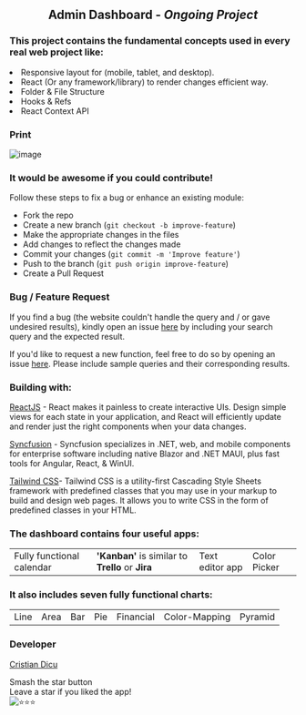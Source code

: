 <h2 align='center' >Admin Dashboard
 - 
<em>Ongoing Project</em>
</h2>

<h3>This project contains the fundamental concepts used in every real web project like:</h3>
<li>Responsive layout for (mobile, tablet, and desktop).</li>
<li>React (Or any framework/library) to render changes efficient way.</li>
<li>Folder & File Structure</li>
<li>Hooks & Refs</li>
<li>React Context API</li>

### Print
![image](https://user-images.githubusercontent.com/90745550/192945574-cbf1d5dd-c4bb-4317-92d8-5f78fe649650.png)

### It would be awesome if you could contribute!
Follow these steps to fix a bug or enhance an existing module:

- Fork the repo
- Create a new branch (`git checkout -b improve-feature`)
- Make the appropriate changes in the files
- Add changes to reflect the changes made
- Commit your changes (`git commit -m 'Improve feature'`)
- Push to the branch (`git push origin improve-feature`)
- Create a Pull Request

### Bug / Feature Request

If you find a bug (the website couldn't handle the query and / or gave undesired results), kindly open an issue [here](https://github.com/dicucristiann/admin-dashboard-app/issues/new) by including your search query and the expected result.

If you'd like to request a new function, feel free to do so by opening an issue [here](https://github.com/dicucristiann/admin-dashboard-app/issues/new). Please include sample queries and their corresponding results.


### Building with:
[ReactJS](https://reactjs.org/) -  React makes it painless to create interactive UIs. Design simple views for each state in your application, and React will efficiently update and render just the right components when your data changes.


[Syncfusion](https://www.syncfusion.com/react-components)  - Syncfusion specializes in .NET, web, and mobile components for enterprise software including native Blazor and .NET MAUI, plus fast tools for Angular, React, & WinUI.

[Tailwind CSS](https://tailwindcss.com/docs/guides/create-react-app)- Tailwind CSS is a utility-first Cascading Style Sheets framework with predefined classes that you may use in your markup to build and design web pages. It allows you to write CSS in the form of predefined classes in your HTML.

<h3><strong>The dashboard contains four useful apps: </strong></h3>

<table style="width:100%">
  <tr>
    <td>Fully functional calendar</td>
    <td><strong>'Kanban'</strong> is similar to <strong>Trello</strong> or <strong>Jira</strong></td>
    <td>Text editor app</td>
    <td>Color Picker</td>
  </tr>
</table>

<h3><strong>It also includes seven fully functional charts: </strong></h3>
<table style="width:100%">
  <tr>
    <td>Line</td>
    <td>Area</td>
    <td>Bar</td>
    <td>Pie</td>
    <td>Financial</td>
    <td>Color-Mapping</td>
    <td>Pyramid</td>
  </tr>
</table>

### Developer

[Cristian Dicu](https://github.com/dicucristiann)

Smash the star button
<br />
Leave a star if you liked the app!
<br />
<img src="https://c.tenor.com/1Ucwz9xKC94AAAAM/coach-josh-wood-coach-josh.gif" alt="⭐⭐⭐">





